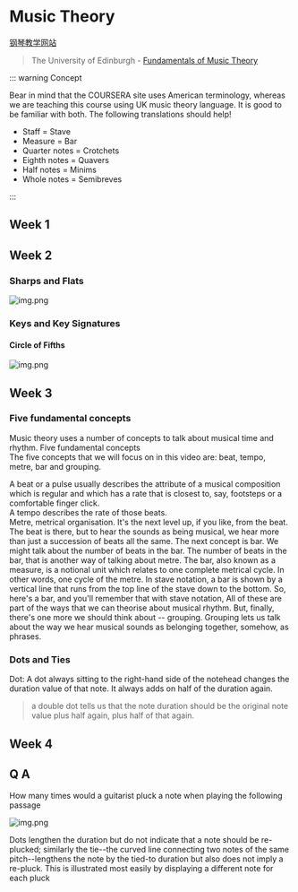 # Music Theory

[钢琴教学网站](https://www.musictheory.net/)

> The University of Edinburgh - [Fundamentals of Music Theory](https://www.coursera.org/learn/edinburgh-music-theory/home/welcome)

::: warning Concept

Bear in mind that the COURSERA site uses American terminology, whereas we are teaching this course using UK music theory language. It is good to be familiar with both. The following translations should help!

- Staff = Stave
- Measure = Bar
- Quarter notes = Crotchets
- Eighth notes = Quavers
- Half notes = Minims
- Whole notes = Semibreves

:::

## Week 1

## Week 2

### Sharps and Flats

![img.png](/img/art/sharps_and_flats.png)

### Keys and Key Signatures

#### Circle of Fifths

![img.png](/img/art/circle_of_fifths.png)

## Week 3

### Five fundamental concepts

Music theory uses a number of concepts to talk about musical time and rhythm.
Five fundamental concepts  
The five concepts that we will focus on in this video are: beat, tempo, metre, bar and grouping.

A beat or a pulse usually describes the attribute of a musical composition which is regular and which has a rate that is closest to, say, footsteps or a comfortable finger click.  
A tempo describes the rate of those beats.  
Metre, metrical organisation. It's the next level up, if you like, from the beat. The beat is there, but to hear the sounds as being musical, we hear more than just a succession of beats all the same.
The next concept is bar. We might talk about the number of beats in the bar. The number of beats in the bar, that is another way of talking about metre. The bar, also known as a measure, is a notional unit which relates to one complete metrical cycle. In other words, one cycle of the metre.
In stave notation, a bar is shown by a vertical line that runs from the top line of the stave down to the bottom. So, here's a bar, and you'll remember that with stave notation,
All of these are part of the ways that we can theorise about musical rhythm. But, finally, there's one more we should think about -- grouping.
Grouping lets us talk about the way we hear musical sounds as belonging together, somehow, as phrases.

### Dots and Ties

Dot: A dot always sitting to the right-hand side of the notehead changes the duration value of that note. It always adds on half of the duration again.
> a double dot tells us that the note duration should be the original note value plus half again, plus half of that again.

## Week 4

## Q A

How many times would a guitarist pluck a note when playing the following passage

![img.png](/img/art/q1.png)

Dots lengthen the duration but do not indicate that a note should be re-plucked; similarly the tie--the curved line connecting two notes of the same pitch--lengthens the note by the tied-to duration but also does not imply a re-pluck. This is illustrated most easily by displaying a different note for each pluck
